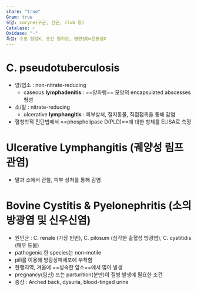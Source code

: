 ```yaml
---
share: "true"
Gram: true
모양: coryne(구균, 간균, club 등)
Catalase: +
Oxidase: "-"
특성: 수포 형성X, 조건 혐기성, 병원성O=운동성X
---
```


# C. pseudotuberculosis

- 양/염소 : non-nitrate-reducing
	- caseous **lymphadenitis** : ==양파링== 모양의 encapsulated abscesses 형성
- 소/말 : nitrate-reducing
	- ulcerative **lymphangitis** : 피부상처, 절지동물, 직접접촉을 통해 감염
- 혈청학적 진단법에서 ==phospholipase D(PLD)==에 대한 항체를 ELISA로 측정

# Ulcerative Lymphangitis (궤양성 림프관염)

- 말과 소에서 관찰, 피부 상처를 통해 감염

# Bovine Cystitis & Pyelonephritis (소의 방광염 및 신우신염)

- 원인균 : C. renale (가장 빈번), C. pilosum (심각한 출혈성 방광염), C. cystitidis (매우 드묾)
- pathogenic 한 species는 non-motile
- pili를 이용해 방광상피세포에 부착함
- 한랭지역, 겨울에 ==성숙한 암소==에서 많이 발생
- pregnancy(임신) 또는 parturition(분만)이 질병 발생에 필요한 조건
- 증상 : Arched back, dysuria, blood-tinged urine
